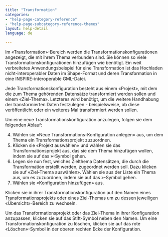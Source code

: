 ```yaml
---
title: "Transformation"
categories:
- "help-page-category-reference"
- "help-page-subcategory-reference-themes"
layout: help-detail
language: de

---
```


Im &laquo;Transformation&raquo;-Bereich werden die Transformationskonfigurationen angezeigt, die mit ihrem Thema verbunden sind. Sie können so viele Transformationskonfigurationen hinzufügen wie benötigt. Ein weit verbreitetes Anwendungsbeispiel für eine Transformation ist das Hochladen nicht-interoperabler Daten im Shape-Format und deren Transformation in eine INSPIRE-interoperable GML-Datei.

Jede Transformationskonfiguration besteht aus einem &laquo;Projekt&raquo;, mit dem die zum Thema gehörenden Datensätze transformiert werden sollen und einem &laquo;Ziel-Thema&raquo;. Letzteres wird benötigt, um die weitere Handhabung der transformierten Daten festzulegen - beispielsweise, ob diese veröffentlicht oder ein weiteres Mal transformiert werden sollen.

Um eine neue Transformationskonfiguration anzulegen, folgen sie dem folgenden Ablauf:

4.  Wählen sie &laquo;Neue Transformations-Konfiguration anlegen&raquo; aus, um dem Thema ein Transformationsprojekt zuzuordnen.
5.	Klicken sie &laquo;Projekt auswählen&raquo; und wählen sie das Transformationsprojekt aus, das sie dem Thema hinzufügen wollen, indem sie auf das »-Symbol gehen.
7.	Legen sie nun fest, welches Zielthema Datensätzen, die durch die Transformation erstellt werden, zugeordnet werden soll. Dazu klicken sie auf &laquo;Ziel-Thema auswählen&raquo;. Wählen sie aus der Liste ein Thema aus, um es zuzuordnen, indem sie auf das »-Symbol gehen.
9.  Wählen sie &laquo;Konfiguration hinzufügen&raquo; aus.

Klicken sie in ihrer Transformationskonfiguration auf den Namen eines Transformationsprojekts oder eines Ziel-Themas um zu dessen jeweiligen &laquo;Übersicht&raquo;-Bereich zu wechseln. 

Um das Transformationsprojekt oder das Ziel-Thema in ihrer Konfiguration anzupassen, klicken sie auf das Stift-Symbol neben den Namen. Um eine Transformationskonfiguration zu löschen, klicken sie auf das rote  &laquo;Löschen&raquo;-Symbol in der oberen rechten Ecke der Konfiguration.